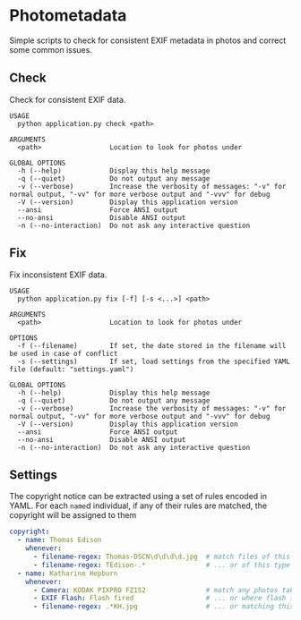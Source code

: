 # Photometadata
Simple scripts to check for consistent EXIF metadata in photos and correct some common issues.


## Check
Check for consistent EXIF data.

```
USAGE
  python application.py check <path>

ARGUMENTS
  <path>                 Location to look for photos under

GLOBAL OPTIONS
  -h (--help)            Display this help message
  -q (--quiet)           Do not output any message
  -v (--verbose)         Increase the verbosity of messages: "-v" for normal output, "-vv" for more verbose output and "-vvv" for debug
  -V (--version)         Display this application version
  --ansi                 Force ANSI output
  --no-ansi              Disable ANSI output
  -n (--no-interaction)  Do not ask any interactive question
```

## Fix
Fix inconsistent EXIF data.

```
USAGE
  python application.py fix [-f] [-s <...>] <path>

ARGUMENTS
  <path>                 Location to look for photos under

OPTIONS
  -f (--filename)        If set, the date stored in the filename will be used in case of conflict
  -s (--settings)        If set, load settings from the specified YAML file (default: "settings.yaml")

GLOBAL OPTIONS
  -h (--help)            Display this help message
  -q (--quiet)           Do not output any message
  -v (--verbose)         Increase the verbosity of messages: "-v" for normal output, "-vv" for more verbose output and "-vvv" for debug
  -V (--version)         Display this application version
  --ansi                 Force ANSI output
  --no-ansi              Disable ANSI output
  -n (--no-interaction)  Do not ask any interactive question
```

## Settings
The copyright notice can be extracted using a set of rules encoded in YAML.
For each `name`d individual, if any of their rules are matched, the copyright will be assigned to them

```yaml
copyright:
  - name: Thomas Edison
    whenever:
      - filename-regex: Thomas-DSCN\d\d\d\d.jpg  # match files of this type
      - filename-regex: TEdison-.*               # ... or of this type
  - name: Katharine Hepburn
    whenever:
      - Camera: KODAK PIXPRO FZ152               # match any photos taken with this camera
      - EXIF Flash: Flash fired                  # ... or where flash is used
      - filename-regex: .*KH.jpg                 # ... or matching this regex
```